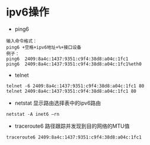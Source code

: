 # ipv6操作

* ping6 
```
输入命令格式：
ping6 +空格+ipv6地址+%+接口设备
例子：
ping6  2409:8a4c:1437:9351:c9f4:38d8:a04c:1fc1
ping6  2409:8a4c:1437:9351:c9f4:38d8:a04c:1fc1%eth0
```

* telnet
```
telnet -6 2409:8a4c:1437:9351:c9f4:38d8:a04c:1fc1 80
telnet 2409:8a4c:1437:9351:c9f4:38d8:a04c:1fc1 80
```


* netstat
显示路由选择表中的ipv6路由
```
netstat -A inet6 –rn
```

* traceroute6
路径跟踪并发现到目的网络的MTU值
```
traceroute6 2409:8a4c:1437:9351:c9f4:38d8:a04c:1fc1
```